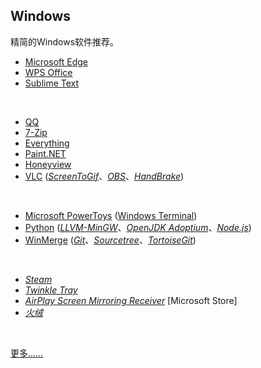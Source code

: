 ## Windows

精简的Windows软件推荐。

* [Microsoft Edge](https://www.microsoft.com/zh-cn/edge)
* [WPS Office](https://www.wps.cn)
* [Sublime Text](https://www.sublimetext.com)
<br>

* [QQ](https://im.qq.com)
* [7-Zip](https://www.7-zip.org)
* [Everything](https://www.voidtools.com/zh-cn/)
* [Paint.NET](https://www.getpaint.net)
* [Honeyview](https://www.bandisoft.com/honeyview/)
* [VLC](https://www.videolan.org) ([_ScreenToGif_](https://www.screentogif.com)、[_OBS_](https://obsproject.com/zh-cn)、[_HandBrake_](https://handbrake.fr))
<br>

* [Microsoft PowerToys](https://github.com/microsoft/PowerToys) ([Windows Terminal](https://github.com/microsoft/terminal))
* [Python](https://www.python.org) ([_LLVM-MinGW_](https://www.mingw-w64.org/downloads/#llvm-mingw)、[_OpenJDK Adoptium_](https://adoptium.net/zh-CN/temurin/releases/)、[_Node.js_](https://nodejs.org/zh-cn/))
* [WinMerge](https://winmerge.org) ([_Git_](https://git-scm.com)、[_Sourcetree_](https://sourcetreeapp.com)、[_TortoiseGit_](https://tortoisegit.org))
<br>

* [_Steam_](https://store.steampowered.com)
* [_Twinkle Tray_](https://github.com/xanderfrangos/twinkle-tray)
* [_AirPlay Screen Mirroring Receiver_](https://apps.microsoft.com/store/detail/airplay-screen-mirroring-receiver/9N1J401VPSN9) [Microsoft Store]
* [_火绒_](https://www.huorong.cn)
<br>

[更多……](https://github.com/Awesome-Windows/Awesome)


